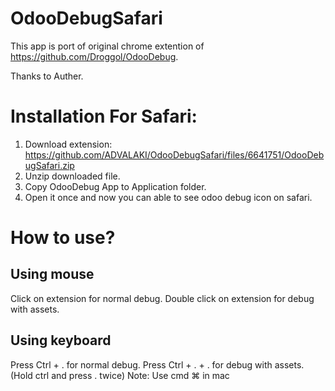 # OdooDebugSafari

This app is port of original chrome extention of https://github.com/Droggol/OdooDebug.

Thanks to Auther.

# Installation For Safari:

1. Download extension: https://github.com/ADVALAKI/OdooDebugSafari/files/6641751/OdooDebugSafari.zip
2. Unzip downloaded file.
3. Copy OdooDebug App to Application folder.
4. Open it once and now you can able to see odoo debug icon on safari.

# How to use?

## Using mouse

Click on extension for normal debug.
Double click on extension for debug with assets.

## Using keyboard
Press Ctrl + . for normal debug.
Press Ctrl + . + . for debug with assets. (Hold ctrl and press . twice)
Note: Use cmd ⌘ in mac


